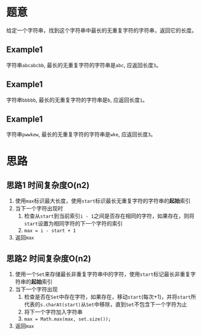 # 题意

给定一个字符串，找到这个字符串中最长的无重复字符的字符串，返回它的长度。

## Example1

字符串`abcabcbb`, 最长的无重复字符的字符串是`abc`, 应返回长度`3`。

## Example1

字符串`bbbbb`, 最长的无重复字符的字符串是`b`, 应返回长度`1`。

## Example1

字符串`pwwkew`, 最长的无重复字符的字符串是`wke`, 应返回长度`3`。

# 思路

## 思路1 时间复杂度O(n2) 

1. 使用`max`标识最大长度，使用`start`标识最长无重复字符的字符串的**起始**索引
2. 当下一个字符出现时
   1. 检查从`start`到当前索引`i - 1`之间是否存在相同的字符，如果存在，则将`start`设置为相同字符的下一个字符的索引
   2. `max = i - start + 1`
3. 返回`max`

## 思路2 时间复杂度O(n2) 

1. 使用一个`Set`来存储最长非重复字符串中的字符，使用`start`标记最长非重复字符串的**起始**索引
2. 当下一个字符出现
   1. 检查是否在`Set`中存在字符，如果存在，移动`start`(每次+1)，并将`start`所代表的`s.charAt(start)`从`Set`中移除，直到`Set`不包含下一个字符为止
   2. 将下一个字符加入字符串
   3. `max = Math.max(max, set.size());`
3. 返回`max`
